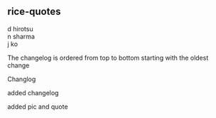 ## rice-quotes

d hirotsu  
n sharma  
j ko 

The changelog is ordered from top to bottom starting with the oldest change

Changlog

added changelog

added pic and quote
